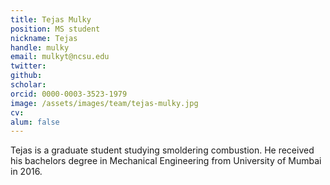 ```yaml
---
title: Tejas Mulky
position: MS student
nickname: Tejas
handle: mulky
email: mulkyt@ncsu.edu
twitter:
github:
scholar:
orcid: 0000-0003-3523-1979
image: /assets/images/team/tejas-mulky.jpg
cv:
alum: false
---
```

Tejas is a graduate student studying smoldering combustion. He received his bachelors degree in Mechanical Engineering from University of Mumbai in 2016.


[North Carolina State University]: http://ncsu.edu/
[Department of Computer Science]: http://mime.ncsu.edu
